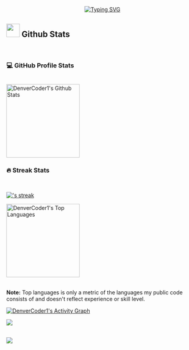 <div align="center">

<a href="https://github.com/CatsJuice/ssr-contributions-img">

   <picture>
    <source media="(prefers-color-scheme: dark)" srcset="https://ssr-contributions-svg.vercel.app/_/reaperhound?chart=3dbar&gap=0.6&scale=2&flatten=2&animation=wave&animation_duration=4&animation_delay=0.06&animation_amplitude=24&animation_frequency=0.1&animation_wave_center=0_3&format=svg&weeks=34&theme=native&dark=true">
    <source media="(prefers-color-scheme: light)" srcset="https://ssr-contributions-svg.vercel.app/_/reaperhound?chart=3dbar&gap=0.6&scale=2&flatten=2&animation=wave&animation_duration=4&animation_delay=0.06&animation_amplitude=24&animation_frequency=0.1&animation_wave_center=0_3&format=svg&weeks=34&theme=native">
    <img alt="" src="[[https://ssr-contributions-svg.vercel.app/_/reaperhound?chart=3dbar&flatten=1&weeks=40&animation=wave&format=svg&gap=0.6&animation_frequency=0.2&animation_amplitude=20&theme=pink](https://ssr-contributions-svg.vercel.app/_/CatsJuice?chart=3dbar&gap=0.6&scale=2&flatten=2&animation=wave&animation_duration=4&animation_delay=0.06&animation_amplitude=24&animation_frequency=0.1&animation_wave_center=0_3&format=svg&weeks=34&theme=native)](https://contribution.catsjuice.com/_/reaperhound?chart=3dbar&gap=0.6&scale=2&light=1&gradient=true&flatten=1&animation=wave&animation_duration=3&animation_delay=0.03&animation_amplitude=24&animation_frequency=0.1&animation_wave_center=19_3&format=svg&weeks=40&theme=native)https://contribution.catsjuice.com/_/reaperhound?chart=3dbar&gap=0.6&scale=2&light=1&gradient=true&flatten=1&animation=wave&animation_duration=3&animation_delay=0.03&animation_amplitude=24&animation_frequency=0.1&animation_wave_center=19_3&format=svg&weeks=40&theme=native" >
  </picture>
</a>
</div>

<p align="center">
<!--   <a href="https://git.io/typing-svg"><img src="https://readme-typing-svg.herokuapp.com?font=Fira+Code&pause=1000&color=2F7A26&width=435&lines=Ajmal+Khan+A;Full-Stack+Developer" alt="Typing SVG" /></a> -->
  <a href="https://git.io/typing-svg"><img src="https://tinyurl.com/yv8vuxxz" alt="Typing SVG" /></a>
</p>


<!-- GITHUB STATS -->

## <img src="https://media.giphy.com/media/iY8CRBdQXODJSCERIr/giphy.gif" width="35"><b> Github Stats </b>
</br>
<!-- ```javascript
const thai = {
  pronouns: "she" | "her",
  code: [Javascript, Typescript, HTML, CSS, Ruby, Python, Java],
  tools: [React, Redux, Node, Storybook, Styled-Components, Jest, Docker],
  architecture: ["microservices", "event-driven", "design system pattern"],
  techCommunities: {
                        coorganizer: "AfroPython",
                        speaker: "Latinity",
                        mentor: "EducaTRANSforma"
                      },
 challenge: "I am doing the #100DaysOfCode challenge focused on react and typescript"
}
``` -->

  <h3>💻 GitHub Profile Stats</h3>
  </br>
  <a href="https://github.com/reaperhound/github-readme-stats"><img alt="DenverCoder1's Github Stats" src="https://denvercoder1-github-readme-stats.vercel.app/api/?username=reaperhound&show_icons=true&include_all_commits=true&count_private=true&theme=react&hide_border=true&bg_color=1F222E&title_color=F85D7F&icon_color=F8D866" height="192px"/></a>


  <h3>🔥 Streak Stats</h3>
  </br>
  <p>
    <a href="https://github.com/reaperhound/github-readme-streak-stats">
      <img title="🔥 Get streak stats for your profile at git.io/streak-stats" alt="'s streak" src="https://streak-stats.demolab.com/?user=reaperhound&theme=monokai-metallian&hide_border=true"/>
    </a>
  </p>



  <a href="https://github.com/reaperhound/github-readme-stats"><img alt="DenverCoder1's Top Languages" src="https://denvercoder1-github-readme-stats.vercel.app/api/top-langs/?username=reaperhound&langs_count=8&layout=compact&theme=react&hide_border=true&bg_color=1F222E&title_color=F85D7F&icon_color=F8D866&hide=Jupyter%20Notebook,Roff" height="192px"/></a>
  <br/>
  </br>

  <b>Note:</b> Top languages is only a metric of the languages my public code consists of and doesn't reflect experience or skill level.
  
  <!-- https://github.com/ashutosh00710/github-readme-activity-graph -->

  <a href="https://github.com/reaperhound/github-readme-activity-graph"><img alt="DenverCoder1's Activity Graph" src="https://github-readme-activity-graph.vercel.app/graph/?username=reaperhound&bg_color=1F222E&color=F8D866&line=F85D7F&point=FFFFFF&hide_border=true" /></a>

  
<img src="https://user-images.githubusercontent.com/73097560/115834477-dbab4500-a447-11eb-908a-139a6edaec5c.gif"><br><br>





<img src="https://user-images.githubusercontent.com/73097560/115834477-dbab4500-a447-11eb-908a-139a6edaec5c.gif"><br><br>
<!-- <div align="center">
  <img src="https://user-images.githubusercontent.com/38964964/167205200-026483f2-8b0f-4101-b76f-96347a246889.png" width="50%" alt="Python fake tip: to improve the readability of your code, you can import __future__ as tomorrow">
</div>
-->
